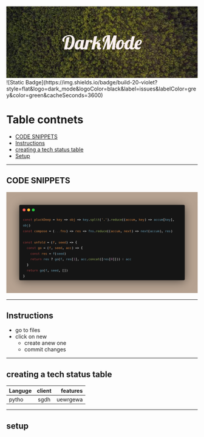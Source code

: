 <img src="DarkMode.png">
![Static Badge](https://img.shields.io/badge/build-20-violet?style=flat&logo=dark_mode&logoColor=black&label=issues&labelColor=grey&color=green&cacheSeconds=3600)

# Table contnets 
* [CODE SNIPPETS](#code-snippets)
* [Instructions](#instructions)
* [creating a tech status table](#creating-a-tech-status-table)
* [Setup](#setup)
-------

## CODE SNIPPETS
<img src="carbon.png">

----

## Instructions
+ go to files
+ click on new
   + create anew one
   + commit changes
-----

## creating a tech status table
|Languge| client | features |
|:------|:------:|---------:| 
|pytho  |sgdh    |uewrgewa  |
----

## setup
